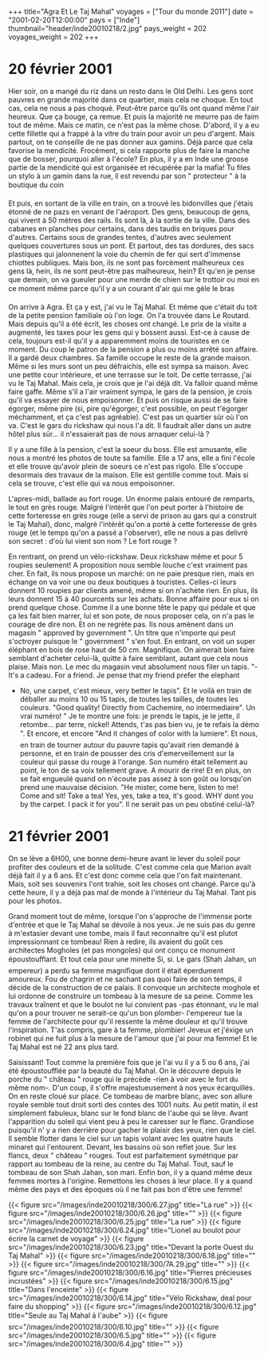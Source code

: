 +++
title="Agra Et Le Taj Mahal"
voyages = ["Tour du monde 2011"]
date = "2001-02-20T12:00:00"
pays = ["Inde"]
thumbnail="header/inde20010218/2.jpg"
pays_weight = 202
voyages_weight = 202
+++
# 20 février 2001


Hier soir, on a mangé du riz dans un resto dans le Old Delhi. Les gens sont
pauvres en grande majorité dans ce quartier, mais cela ne choque. En tout cas,
cela ne nous a pas choqué. Peut-être parce qu'ils ont quand même l'air heureux.
Que ça bouge, ça remue. Et puis la majorité ne meurre pas de faim tout de même.
Mais ce matin, ce n'est pas la même chose. D'abord, il y a eu cette fillette
qui a frappé à la vitre du train pour avoir un peu d'argent. Mais partout, on
te conseille de ne pas donner aux gamins. Déjà parce que cela favorise la mendicité.
Frocément, si cela rapporte plus de faire la manche que de bosser, pourquoi
aller à l'école? En plus, il y a en Inde une groose partie de la mendicité qui
est organisée et récupérée par la mafia! Tu files un stylo à un gamin dans la
rue, il est revendu par son " protecteur " à la boutique du coin

Et puis, en sortant de la ville en train, on a trouvé les bidonvilles que j'étais
étonné de ne pazs en venant de l'aéroport. Des gens, beaucoup de gens, qui vivent
à 50 mètres des rails. Ils sont là, à la sortie de la ville. Dans des cabanes
en planches pour certains, dans des taudis en briques pour d'autres. Certains
sous de grandes tentes, d'autres avec seulement quelques couvertures sous un
pont. Et partout, des tas dordures, des sacs plastiques qui jalonnenent la voie
du chemin de fer qui sert d'immense chiottes publiques. Mais bon, ils ne sont
pas forcèment malheureux ces gens là, hein, ils ne sont peut-être pas malheureux,
hein? Et qu'en je pense que demain, on va gueuler pour une merde de chien sur
le trottoir ou moi en ce moment même parce qu'il y a un courant d'air qui me
gèle le bras

On arrive à Agra. Et ça y est, j'ai vu le Taj Mahal. Et même que c'était du
toit de la petite pension familiale où l'on loge. On l'a trouvée dans Le Routard.
Mais depuis qu'il a été écrit, les choses ont changé. Le prix de la visite a
augmenté, les taxes pour les gens qui y bossent aussi. Est-ce à cause de cela,
toujours est-il qu'il y a apparemment moins de touristes en ce moment. Du coup
le patron de la pension a plus ou moins arrêté son affaire. Il a gardé deux
chambres. Sa famille occupe le reste de la grande maison. Même si les murs sont
un peu défraichis, elle est sympa sa maison. Avec une petite cour intérieure,
et une terrasse sur le toit. De cette terrasse, j'ai vu le Taj Mahal. Mais cela,
je crois que je l'ai déjà dit. Va falloir quand même faire gaffe. Même s'il
a l'air vraiment sympa, le gars de la pension, je crois qu'il va essayer de
nous empoisonner. Et puis on risque aussi de se faire égorger, même pire (si,
pire qu'égorger, c'est possible, on peut t'égorger méchamment, et ça c'est pas
agréable). C'est pas un quartier sûr où l'on va. C'est le gars du rickshaw qui
nous l'a dit. Il faudrait aller dans un autre hôtel plus sûr... il n'essaierait
pas de nous arnaquer celui-là ?

Il y a une fille à la pension, c'est la soeur du boss. Elle est amusante, elle
nous a montré les photos de toute sa famille. Elle a 17 ans, elle a fini l'école
et elle trouve qu'avoir plein de soeurs ce n'est pas rigolo. Elle s'occupe desormais
des travaux de la maison. Elle est gentille comme tout. Mais si cela se trouve,
c'est elle qui va nous empoisonner. 

L'apres-midi, ballade au fort rouge. Un énorme palais entouré de remparts,
le tout en grès rouge. Malgré l'intérêt que l'on peut porter à l'histoire de
cette forteresse en grès rouge (elle a servi de prison au gars qui a construit
le Taj Mahal), donc, malgré l'intérêt qu'on a porté à cette forteresse de grès
rouge (et le temps qu'on a passé a l'observer), elle ne nous a pas delivré son
secret : d'où lui vient son nom ? Le fort rouge ?

En rentrant, on prend un vélo-rickshaw. Deux rickshaw même et pour 5 roupies
seulement! A proposition nous semble louche c'est vraiment pas cher. En fait,
ils nous propose un marché: on ne paie presque rien, mais en échange on va voir
une ou deux boutiques à touristes. Celles-ci leurs donnent 10 roupies par clients
amené, même si on n'achète rien. En plus, ils leurs donnent 15 à 40 pourcents
sur les achats. Bonne affaire pour eux si on prend quelque chose. Comme il a
une bonne tête le papy qui pédale et que ça les fait bien marrer, lui et son
pote, de nous proposer cela, on n'a pas le courage de dire non. Et on ne regrète
pas. Ils nous amènent dans un magasin " approved by government ". Un titre que
n'importe qui peut s'octroyer puisque le " government " s'en fout. En entrant,
on voit un super éléphant en bois de rose haut de 50 cm. Magnifique. On aimerait
bien faire semblant d'acheter celui-là, quitte à faire semblant, autant que
cela nous plaise. Mais non. Le mec du magasin veut absolument nous filer un
tapis. "- It's a cadeau. For a friend. Je pense that my friend prefer the elephant
- No, une carpet, c'est mieux, very better le tapis". Et le voilà en train de
déballer au moins 10 ou 15 tapis, de toutes les tailles, de toutes les couleurs.
"Good quality! Directly from Cachemire, no intermediaire". Un vrai numéro! "
Je te montre une fois: je prends le tapis, je le jette, il retombe... par terre,
nickel! Attends, t'as pas bien vu, je te refais la démo ". Et encore, et encore
"And it changes of color with la lumiere". Et nous, en train de tourner autour
du pauvre tapis qu'avait rien demandé à personne, et en train de pousser des
cris d'emerveillement sur la couleur qui passe du rouge à l'orange. Son numéro
était tellement au point, le ton de sa voix tellement grave. A mourir de rire!
Et en plus, on se fait engueulé quand on n'écoute pas assez à son goût ou lorsqu'on
prend une mauvaise décision. "He mister, come here, listen to me! Come and sit!
Take a tea! Yes, yes, take a tea, it's good. WHY dont you by the carpet. I pack
it for you". Il ne serait pas un peu obstiné celui-là? 

# 21 février 2001

On se lève a 6H00, une bonne demi-heure avant le lever du soleil pour profiter
des couleurs et de la solitude. C'est comme cela que Marion avait déjà fait
il y a 6 ans. Et c'est donc comme cela que l'on fait maintenant. Mais, soit
ses souvenirs l'ont trahie, soit les choses ont changé. Parce qu'à cette heure,
il y a déjà pas mal de monde à l'intérieur du Taj Mahal. Tant pis pour les photos.


Grand moment tout de même, lorsque l'on s'approche de l'immense porte d'entrée
et que le Taj Mahal se dévoile à nos yeux. Je ne suis pas du genre à m'extasier
devant une tombe, mais il faut reconnaitre qu'il est plutot impressionnant ce
tombeau! Rien à redire, ils avaient du goût ces architectes Mogholes (et pas
mongoles) qui ont conçu ce monument époustoufflant. Et tout cela pour une minette
Si, si. Le gars (Shah Jahan, un empereur) a perdu sa femme magnifique dont il
était éperdument amoureux. Fou de chagrin et ne sachant pas quoi faire de son
temps, il décide de la construction de ce palais. Il convoque un architecte
moghole et lui ordonne de construire un tombeau à la mesure de sa peine. Comme
les travaux traînent et que le boulot ne lui convient pas -pas étonnant, vu
le mal qu'on a pour trouver ne serait-ce qu'un bon plomber- l'empereur tue la
femme de l'architecte pour qu'il ressente la même douleur et qu'il trouve l'inspiration.
T'as compris, gare à ta femme, plombier! Jeveux et j'éxige un robinet qui ne
fuit plus à la mesure de l'amour que j'ai pour ma femme! Et le Taj Mahal est
né 22 ans plus tard. 

Saisissant! Tout comme la première fois que je l'ai vu il y a 5 ou 6 ans, j'ai
été époustoufflée par la beauté du Taj Mahal. On le découvre depuis le porche
du " château " rouge qui le précède -rien à voir avec le fort du même nom-.
D'un coup, il s'offre majestueusement à nos yeux écarquillés. On en reste cloué
sur place. Ce tombeau de marbre blanc, avec son allure royale semble tout droit
sorti des contes des 1001 nuits. Au petit matin, il est simplement fabuleux,
blanc sur le fond blanc de l'aube qui se lève. Avant l'apparition du soleil
qui vient peu à peu le caresser sur le flanc. Grandiose puisqu'il n' y a rien
derrière pour gacher le plaisir des yeux, rien que le ciel. Il semble flotter
dans le ciel sur un tapis volant avec les quatre hauts minaret qui l'entourent.
Devant, les bassins où son reflet joue. Sur les flancs, deux " château " rouges.
Tout est parfaitement symétrique par rapport au tombeau de la reine, au centre
du Taj Mahal. Tout, sauf le tombeau de son Shah Jahan, son mari. Enfin bon,
il y a quand même deux femmes mortes à l'origine. Remettons les choses à leur
place. Il y a quand même des pays et des époques où il ne fait pas bon d'être
une femme!


<div id="TOTO">{{< figure src="/images/inde20010218/300/6.27.jpg" title="La rue" >}}
{{< figure src="/images/inde20010218/300/6.26.jpg" title="" >}}
{{< figure src="/images/inde20010218/300/6.25.jpg" title="La rue" >}}
{{< figure src="/images/inde20010218/300/6.24.jpg" title="Lionel au boulot pour écrire la carnet de voyage" >}}
{{< figure src="/images/inde20010218/300/6.23.jpg" title="Devant la porte Ouest du Taj Mahal" >}}
{{< figure src="/images/inde20010218/300/6.18.jpg" title="" >}}
{{< figure src="/images/inde20010218/300/7A.29.jpg" title="" >}}
{{< figure src="/images/inde20010218/300/6.16.jpg" title="Pierres précieuses incrustées" >}}
{{< figure src="/images/inde20010218/300/6.15.jpg" title="Dans l'enceinte" >}}
{{< figure src="/images/inde20010218/300/6.14.jpg" title="Vélo Rickshaw, deal pour faire du shopping" >}}
{{< figure src="/images/inde20010218/300/6.12.jpg" title="Seule au Taj Mahal à l'aube" >}}
{{< figure src="/images/inde20010218/300/6.10.jpg" title="" >}}
{{< figure src="/images/inde20010218/300/6.5.jpg" title="" >}}
{{< figure src="/images/inde20010218/300/6.4.jpg" title="" >}}
